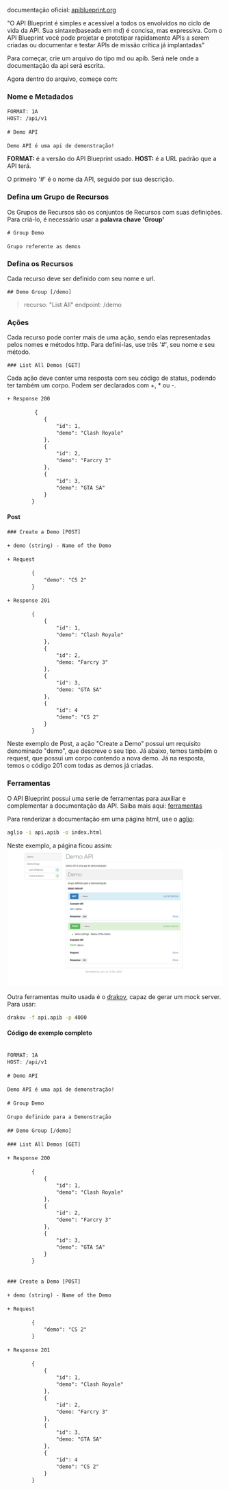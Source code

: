 documentação oficial: [apiblueprint.org](apiblueprint.org)

"O API Blueprint é simples e acessível a todos os envolvidos no ciclo de vida da API. Sua sintaxe(baseada em md) é concisa, mas expressiva. Com o API Blueprint você pode projetar e prototipar rapidamente APIs a serem criadas ou documentar e testar APIs de missão crítica já implantadas"

Para começar, crie um arquivo do tipo md ou apib. Será nele onde a documentação da api será escrita.

Agora dentro do arquivo, começe com: 
### Nome e Metadados
```apib
FORMAT: 1A
HOST: /api/v1

# Demo API

Demo API é uma api de demonstração!
```

**FORMAT:** é a versão do API Blueprint usado.
**HOST:** é a URL padrão que a API terá.

O primeiro '#' é o nome da API,  seguido por sua descrição.

### Defina um Grupo de Recursos
Os Grupos de Recursos são os conjuntos de Recursos com suas definições. Para criá-lo, é necessário usar a **palavra chave 'Group'**

```apib
# Group Demo

Grupo referente as demos 
```

### Defina os Recursos
Cada recurso deve ser definido com seu nome e url.

```apib
## Demo Group [/demo]
```

> recurso: "List All"
> endpoint: /demo 

### Ações
Cada recurso pode conter mais de uma ação, sendo elas representadas pelos nomes e métodos http. Para defini-las, use três '#', seu nome e seu método.

```apib
### List All Demos [GET]
```

Cada ação deve conter uma resposta com seu código de status, podendo ter também um corpo.
Podem ser declarados com +, * ou -.

```apib
+ Response 200
		 
		 {
			{
				"id": 1,
				"demo": "Clash Royale"
			},
			{
				"id": 2,
				"demo": "Farcry 3"
			},
			{
				"id": 3,
				"demo": "GTA SA"
	        }
	    }
```

#### Post
```apib
### Create a Demo [POST]

+ demo (string) - Name of the Demo

+ Request 
		
		{
			"demo": "CS 2"
		}

+ Response 201
	
		{
			{
				"id": 1,
				"demo": "Clash Royale"
			},
			{
				"id": 2,
				"demo: "Farcry 3"
			},
			{
				"id": 3,
				"demo: "GTA SA"
	        },
	        {
		        "id": 4
				"demo": "CS 2"
			}
	    }
```

Neste exemplo de Post, a ação "Create a Demo" possui um requisito denominado "demo", que descreve o seu tipo. Já abaixo, temos também o request, que possui um corpo contendo a nova demo. Já na resposta, temos o código 201 com todas as demos já criadas. 

### Ferramentas
O API Blueprint possui uma serie de ferramentas para auxiliar e complementar a documentação da API. Saiba mais aqui: [ferramentas](https://apiblueprint.org/tools.html)

Para renderizar a documentação em uma página html, use o [aglio](https://github.com/danielgtaylor/aglio):
```bash
aglio -i api.apib -o index.html
```
Neste exemplo, a página ficou assim:
![printaglio.png](printaglio.png)

Outra ferramentas muito usada é o [drakov](https://www.npmjs.com/package/drakov), capaz de gerar um mock server. Para usar:
```bash
drakov -f api.apib -p 4000
```
#### Código de exemplo completo
```apib

FORMAT: 1A
HOST: /api/v1

# Demo API

Demo API é uma api de demonstração!

# Group Demo

Grupo definido para a Demonstração 

## Demo Group [/demo]

### List All Demos [GET]

+ Response 200

        {
            {
                "id": 1,
                "demo": "Clash Royale"
            },
            {
                "id": 2,
                "demo": "Farcry 3"
            },
            {
                "id": 3,
                "demo": "GTA SA"
            }
        }


### Create a Demo [POST]

+ demo (string) - Name of the Demo

+ Request 

        {
            "demo": "CS 2"
        }

+ Response 201

        {
            {
                "id": 1,
                "demo": "Clash Royale"
            },
            {
                "id": 2,
                "demo: "Farcry 3"
            },
            {
                "id": 3,
                "demo: "GTA SA"
            },
            {
                "id": 4
                "demo": "CS 2"
            }
        }

```


[def]: printa